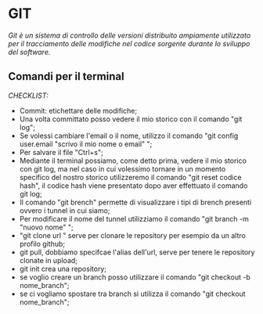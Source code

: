 # GIT
*Git è un sistema di controllo delle versioni distribuito ampiamente utilizzato per il tracciamento delle modifiche nel codice sorgente durante lo sviluppo del software.*
## Comandi per il terminal

*CHECKLIST:*

- Commit: etichettare delle modifiche;
- Una volta committato posso vedere il mio storico con il comando "git log";
- Se volessi cambiare l'email o il nome, utilizzo  il comando "git config user.email "scrivo il mio nome o email" ";
- Per salvare il file "Ctrl+s";
- Mediante il terminal possiamo, come detto prima, vedere il mio storico con git log, ma nel caso in cui volessimo tornare in un momento specifico del nostro storico utilizzeremo il comando "git reset codice hash", il codice hash viene presentato dopo aver effettuato il comando git log;
- Il comando "git brench" permette di visualizzare i tipi di brench presenti ovvero i tunnel in cui siamo;
- Per modificare il nome del tunnel utilizziamo il comando "git branch -m "nuovo nome" ";
- "git clone url " serve per clonare le repository per esempio da un altro profilo github;
- git pull, dobbiamo specifcae l'alias dell'url, serve per tenere le repository clonate in upload;
- git init crea una repository;
- se voglio creare un branch posso utilizzare il comando "git checkout -b nome_branch";
- se ci vogliamo spostare tra branch si utilizza il comando "git checkout nome_branch";
